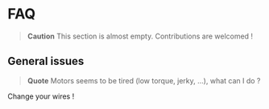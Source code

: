 # FAQ

> **Caution** This section is almost empty. Contributions are welcomed !

## General issues
> **Quote** Motors seems to be tired (low torque, jerky, ...), what can I do ?

Change your wires !